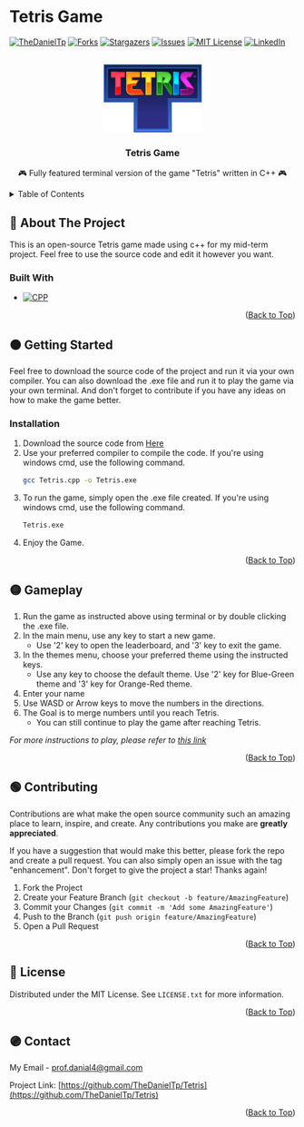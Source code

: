 # Tetris Game
<!-- Improved compatibility of Back to Top link: See: https://github.com/othneildrew/Best-README-Template/pull/73 -->
<a name="readme-top"></a>
<!--



<!-- PROJECT SHIELDS -->
<!--
-->
[![TheDanielTp][contributors-shield]][contributors-url]
[![Forks][forks-shield]][forks-url]
[![Stargazers][stars-shield]][stars-url]
[![Issues][issues-shield]][issues-url]
[![MIT License][license-shield]][license-url]
[![LinkedIn][linkedin-shield]][linkedin-url]



<!-- PROJECT LOGO -->
<br />
<div align="center">
  <a href="https://github.com/TheDanielTp/Tetris">
    <img src="logo.png" alt="Logo" width="173" height="120">
  </a>
<h3 align="center">Tetris Game</h3>

  <p align="center">
    🎮 Fully featured terminal version of the game "Tetris" written in C++ 🎮
    <br />
  </p>
</div>



<!-- TABLE OF CONTENTS -->
<details>
  <summary>Table of Contents</summary>
  <ol>
    <li>
      <a href="#about-the-project">About The Project</a>
      <ul>
        <li><a href="#built-with">Built With</a></li>
      </ul>
    </li>
    <li>
      <a href="#getting-started">Getting Started</a>
      <ul>
        <li><a href="#installation">Installation</a></li>
      </ul>
    </li>
    <li><a href="#gameplay">Gameplay</a></li>
    <li><a href="#contributing">Contributing</a></li>
    <li><a href="#license">License</a></li>
    <li><a href="#contact">Contact</a></li>
  </ol>
</details>



<!-- ABOUT THE PROJECT -->
## 🔴 About The Project

This is an open-source Tetris game made using c++ for my mid-term project. Feel free to use the source code and edit it however you want.

### Built With 

* [![CPP][CPP.image]][CPP-url]

<p align="right">(<a href="#readme-top">Back to Top</a>)</p>



<!-- GETTING STARTED -->
## 🟠 Getting Started

Feel free to download the source code of the project and run it via your own compiler. You can also download the .exe file and run it to play the game via your own terminal. And don't forget to contribute if you have any ideas on how to make the game better.


### Installation

1. Download the source code from [Here](https://github.com/TheDanielTp/Tetris/archive/refs/heads/main.zip)
2. Use your preferred compiler to compile the code. If you're using windows cmd, use the following command.
   ```sh
   gcc Tetris.cpp -o Tetris.exe
   ```
3. To run the game, simply open the .exe file created. If you're using windows cmd, use the following command.
   ```sh
   Tetris.exe
   ```
4. Enjoy the Game.

<p align="right">(<a href="#readme-top">Back to Top</a>)</p>


<!-- USAGE EXAMPLES -->
## 🟡 Gameplay

1. Run the game as instructed above using terminal or by double clicking the .exe file.
2. In the main menu, use any key to start a new game.
   - Use '2' key to open the leaderboard, and '3' key to exit the game.
3. In the themes menu, choose your preferred theme using the instructed keys.
   - Use any key to choose the default theme. Use '2' key for Blue-Green theme and '3' key for Orange-Red theme.
4. Enter your name
5. Use WASD or Arrow keys to move the numbers in the directions.
6. The Goal is to merge numbers until you reach Tetris.
   - You can still continue to play the game after reaching Tetris.

_For more instructions to play, please refer to [this link](https://www.wikihow.com/Beat-Tetris)_

<p align="right">(<a href="#readme-top">Back to Top</a>)</p>




<!-- CONTRIBUTING -->
## 🟢 Contributing

Contributions are what make the open source community such an amazing place to learn, inspire, and create. Any contributions you make are **greatly appreciated**.

If you have a suggestion that would make this better, please fork the repo and create a pull request. You can also simply open an issue with the tag "enhancement".
Don't forget to give the project a star! Thanks again!

1. Fork the Project
2. Create your Feature Branch (`git checkout -b feature/AmazingFeature`)
3. Commit your Changes (`git commit -m 'Add some AmazingFeature'`)
4. Push to the Branch (`git push origin feature/AmazingFeature`)
5. Open a Pull Request

<p align="right">(<a href="#readme-top">Back to Top</a>)</p>



<!-- LICENSE -->
## 🔵 License

Distributed under the MIT License. See `LICENSE.txt` for more information.

<p align="right">(<a href="#readme-top">Back to Top</a>)</p>



<!-- CONTACT -->
## 🟣 Contact

My Email - prof.danial4@gmail.com

Project Link: [https://github.com/TheDanielTp/Tetris](https://github.com/TheDanielTp/Tetris)

<p align="right">(<a href="#readme-top">Back to Top</a>)</p>



<!-- MARKDOWN LINKS & IMAGES -->
<!-- https://www.markdownguide.org/basic-syntax/#reference-style-links -->
[contributors-shield]: https://img.shields.io/github/contributors/TheDanielTp/Tetris.svg?style=for-the-badge
[contributors-url]: https://github.com/TheDanielTp/Tetris/graphs/contributors
[CPP-url]: https://cplusplus.com/
[CPP.image]: https://img.shields.io/badge/-C++-blue?logo=cplusplus
[forks-shield]: https://img.shields.io/github/forks/TheDanielTp/Tetris.svg?style=for-the-badge
[forks-url]: https://github.com/TheDanielTp/Tetris/network/members
[stars-shield]: https://img.shields.io/github/stars/TheDanielTp/Tetris.svg?style=for-the-badge
[stars-url]: https://github.com/TheDanielTp/Tetris/stargazers
[issues-shield]: https://img.shields.io/github/issues/TheDanielTp/Tetris.svg?style=for-the-badge
[issues-url]: https://github.com/TheDanielTp/Tetris/issues
[license-shield]: https://img.shields.io/github/license/TheDanielTp/Tetris.svg?style=for-the-badge
[license-url]: https://github.com/TheDanielTp/Tetris/blob/master/LICENSE.txt
[linkedin-shield]: https://img.shields.io/badge/-LinkedIn-black.svg?style=for-the-badge&logo=linkedin&colorB=555
[linkedin-url]: https://linkedin.com/in/TheDanielTp
[product-screenshot]: images/screenshot.png
[Next.js]: https://img.shields.io/badge/next.js-000000?style=for-the-badge&logo=nextdotjs&logoColor=white
[Next-url]: https://nextjs.org/
[React.js]: https://img.shields.io/badge/React-20232A?style=for-the-badge&logo=react&logoColor=61DAFB
[React-url]: https://reactjs.org/
[Vue.js]: https://img.shields.io/badge/Vue.js-35495E?style=for-the-badge&logo=vuedotjs&logoColor=4FC08D
[Vue-url]: https://vuejs.org/
[Angular.io]: https://img.shields.io/badge/Angular-DD0031?style=for-the-badge&logo=angular&logoColor=white
[Angular-url]: https://angular.io/
[Svelte.dev]: https://img.shields.io/badge/Svelte-4A4A55?style=for-the-badge&logo=svelte&logoColor=FF3E00
[Svelte-url]: https://svelte.dev/
[Laravel.com]: https://img.shields.io/badge/Laravel-FF2D20?style=for-the-badge&logo=laravel&logoColor=white
[Laravel-url]: https://laravel.com
[Bootstrap.com]: https://img.shields.io/badge/Bootstrap-563D7C?style=for-the-badge&logo=bootstrap&logoColor=white
[Bootstrap-url]: https://getbootstrap.com
[JQuery.com]: https://img.shields.io/badge/jQuery-0769AD?style=for-the-badge&logo=jquery&logoColor=white
[JQuery-url]: https://jquery.com 
